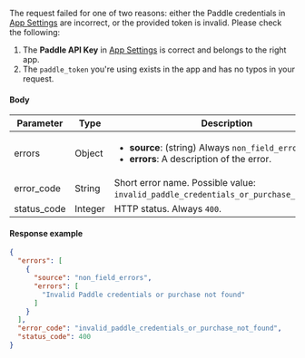 <!--- InvalidPaddleCredentionsOrPurchaseNotFound.md ---> 

The request failed for one of two reasons: either the Paddle credentials in [App Settings](https://app.adapty.io/settings/paddle) are incorrect, or the provided token is invalid. Please check the following:

1. The **Paddle API Key** in [App Settings](https://app.adapty.io/settings/paddle) is correct and belongs to the right app.
2. The `paddle_token` you're using exists in the app and has no typos in your request.

#### Body

| Parameter   | Type    | Description                                                  |
| ----------- | ------- | ------------------------------------------------------------ |
| errors      | Object  | <ul><li> **source**: (string) Always `non_field_errors`.</li><li> **errors**: A description of the error. </li></ul> |
| error_code  | String  | Short error name. Possible value: `invalid_paddle_credentials_or_purchase_not_found`. |
| status_code | Integer | HTTP status. Always `400`.                                   |

#### Response example

```JSON showLineNumbers
{
  "errors": [
    {
      "source": "non_field_errors",
      "errors": [
        "Invalid Paddle credentials or purchase not found"
      ]
    }
  ],
  "error_code": "invalid_paddle_credentials_or_purchase_not_found",
  "status_code": 400
}
```

